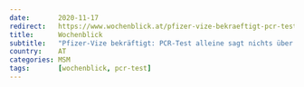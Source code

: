 ```yaml
---
date:       2020-11-17
redirect:   https://www.wochenblick.at/pfizer-vize-bekraeftigt-pcr-test-alleine-sagt-nichts-ueber-infektion-aus/
title:      Wochenblick
subtitle:   "Pfizer-Vize bekräftigt: PCR-Test alleine sagt nichts über Infektion aus"
country:    AT
categories: MSM
tags:       [wochenblick, pcr-test]
---
```

